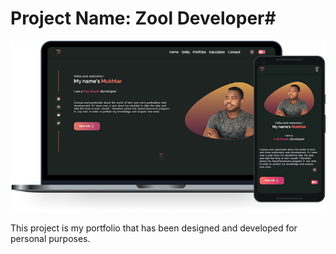 # Project Name:  Zool Developer#

![Zool Developer logo](./public/images/projects/main/zooldeveloper.png)

This project is my portfolio that has been designed and developed for personal purposes.
